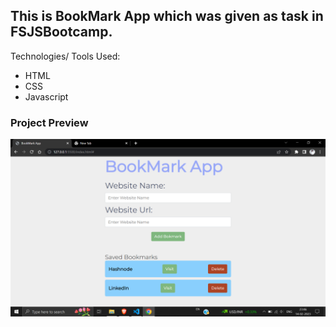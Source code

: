 ## This is BookMark App which was given as task in FSJSBootcamp.

Technologies/ Tools Used:

- HTML
- CSS
- Javascript


### Project Preview

![Project-Image](/project_ss.png)

